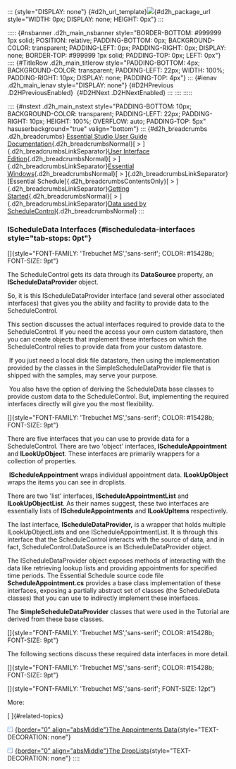 ::: {style="DISPLAY: none"}
[](ms-xhelp:///?Id=d2h_url_template){#d2h_url_template}![](!package_url!){#d2h_package_url style="WIDTH: 0px; DISPLAY: none; HEIGHT: 0px"}
:::

::::: {#nsbanner .d2h_main_nsbanner style="BORDER-BOTTOM: #999999 1px solid; POSITION: relative; PADDING-BOTTOM: 0px; BACKGROUND-COLOR: transparent; PADDING-LEFT: 0px; PADDING-RIGHT: 0px; DISPLAY: none; BORDER-TOP: #999999 1px solid; PADDING-TOP: 0px; LEFT: 0px"}
:::: {#TitleRow .d2h_main_titlerow style="PADDING-BOTTOM: 4px; BACKGROUND-COLOR: transparent; PADDING-LEFT: 22px; WIDTH: 100%; PADDING-RIGHT: 10px; DISPLAY: none; PADDING-TOP: 4px"}
::: {#ienav .d2h_main_ienav style="DISPLAY: none"}
[](ms-xhelp:///?Id=a0b8a1b2-b630-4251-88e6-2b390051286c){#D2HPrevious .D2HPreviousEnabled}  [](ms-xhelp:///?Id=82a97dd7-8079-4f2d-bac9-7e7cf2709a1c){#D2HNext .D2HNextEnabled}
:::
::::
:::::

:::: {#nstext .d2h_main_nstext style="PADDING-BOTTOM: 10px; BACKGROUND-COLOR: transparent; PADDING-LEFT: 22px; PADDING-RIGHT: 10px; HEIGHT: 100%; OVERFLOW: auto; PADDING-TOP: 5px" hasuserbackground="true" valign="bottom"}
::: {#d2h_breadcrumbs .d2h_breadcrumbs}
[Essential Studio User Guide Documentation](ms-xhelp:///?Id=12457748-09e3-4d74-a240-8e049cedf030){.d2h_breadcrumbsNormal}[ \> ]{.d2h_breadcrumbsLinkSeparator}[User Interface Edition](ms-xhelp:///?Id=c29296b7-531c-413b-a0ec-488ca1f7f669){.d2h_breadcrumbsNormal}[ \> ]{.d2h_breadcrumbsLinkSeparator}[Essential Windows](ms-xhelp:///?Id=e60759d8-47a4-4570-9d7a-16a68d63f2ea){.d2h_breadcrumbsNormal}[ \> ]{.d2h_breadcrumbsLinkSeparator}[Essential Schedule]{.d2h_breadcrumbsContentsOnly}[ \> ]{.d2h_breadcrumbsLinkSeparator}[Getting Started](ms-xhelp:///?Id=34399d3a-366c-4184-b6f9-4f2165957a91){.d2h_breadcrumbsNormal}[ \> ]{.d2h_breadcrumbsLinkSeparator}[Data used by ScheduleControl](ms-xhelp:///?Id=7560a931-6cd5-42dc-a916-846ad36340b9){.d2h_breadcrumbsNormal}
:::

### IScheduleData Interfaces {#ischeduledata-interfaces style="tab-stops: 0pt"}

[]{style="FONT-FAMILY: 'Trebuchet MS','sans-serif'; COLOR: #15428b; FONT-SIZE: 9pt"} 

The ScheduleControl gets its data through its **DataSource** property, an **IScheduleDataProvider** object.

So, it is this IScheduleDataProvider interface (and several other associated interfaces) that gives you the ability and facility to provide data to the ScheduleControl.

This section discusses the actual interfaces required to provide data to the ScheduleControl. If you need the access your own custom datastore, then you can create objects that implement these interfaces on which the ScheduleControl relies to provide data from your custom datastore.

 If you just need a local disk file datastore, then using the implementation provided by the classes in the SimpleScheduleDataProvider file that is shipped with the samples, may serve your purpose.

 You also have the option of deriving the ScheduleData base classes to provide custom data to the ScheduleControl. But, implementing the required interfaces directly will give you the most flexibility.

[]{style="FONT-FAMILY: 'Trebuchet MS','sans-serif'; COLOR: #15428b; FONT-SIZE: 9pt"} 

There are five interfaces that you can use to provide data for a ScheduleControl. There are two \'object\' interfaces, **IScheduleAppointment** and **ILookUpObject**. These interfaces are primarily wrappers for a collection of properties.

 **IScheduleAppointment** wraps individual appointment data. **ILookUpObject** wraps the items you can see in droplists.

There are two \'list\' interfaces, **IScheduleAppointmentList** and **ILookUpObjectList**. As their names suggest, these two interfaces are essentially lists of **IScheduleAppointments** and **ILookUpItems** respectively.

The last interface, **IScheduleDataProvider,** is a wrapper that holds multiple ILookUpObjectLists and one IScheduleAppointmentList. It is through this interface that the ScheduleControl interacts with the source of data, and in fact, ScheduleControl.DataSource is an IScheduleDataProvider object.

The IScheduleDataProvider object exposes methods of interacting with the data like retrieving lookup lists and providing appointments for specified time periods. The Essential Schedule source code file **ScheduleAppointment.cs** provides a base class implementation of these interfaces, exposing a partially abstract set of classes (the ScheduleData classes) that you can use to indirectly implement these interfaces.

The **SimpleScheduleDataProvider** classes that were used in the Tutorial are derived from these base classes.

[]{style="FONT-FAMILY: 'Trebuchet MS','sans-serif'; COLOR: #15428b; FONT-SIZE: 9pt"} 

The following sections discuss these required data interfaces in more detail.

[]{style="FONT-FAMILY: 'Trebuchet MS','sans-serif'; COLOR: #15428b; FONT-SIZE: 9pt"} 

[]{style="FONT-FAMILY: 'Trebuchet MS','sans-serif'; FONT-SIZE: 12pt"} 

More:

[ ]{#related-topics}

[![](button.gif){border="0" align="absMiddle"}The Appointments Data](ms-xhelp:///?Id=63c75fed-a50d-405f-be4c-da623f6c6142){style="TEXT-DECORATION: none"}

[![](button.gif){border="0" align="absMiddle"}The DropLists](ms-xhelp:///?Id=35a208fb-e9f1-4a05-aef7-de02f2d52d2d){style="TEXT-DECORATION: none"}
::::
